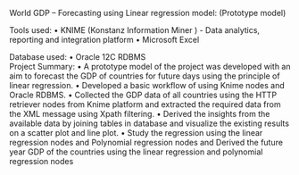 World GDP – Forecasting using Linear regression model:
(Prototype model)



Tools used: 
•	KNIME (Konstanz Information Miner ) - Data analytics, reporting and integration platform
•	Microsoft Excel




Database used: 
•	Oracle 12C   RDBMS 	
Project Summary:
•	A prototype model of the project was developed with an aim to forecast the GDP of countries for future days using the principle of linear regression. 
•	Developed a basic workflow of using Knime nodes and Oracle RDBMS.
•	Collected the GDP data of all countries using the HTTP retriever nodes from Knime platform and extracted the required data from the XML message using Xpath filtering.
•	Derived the insights from the available data by joining tables in database and visualize the existing results on a scatter plot and line plot.
•	Study the regression using the linear regression nodes and Polynomial regression nodes and Derived the future year GDP of the countries using the linear regression and polynomial regression nodes

